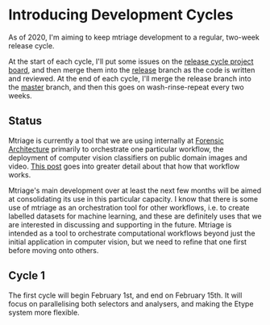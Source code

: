 # Introducing Development Cycles 

As of 2020, I'm aiming to keep mtriage development to a regular, two-week
release cycle.

At the start of each cycle, I'll put some issues on the [release cycle project
board](https://github.com/forensic-architecture/mtriage/projects/1), and then
merge them into the [release](https://github.com/forensic-architecture/mtriage/tree/release)
branch as the code is written and reviewed. At the end of each cycle, I'll
merge the release branch into the [master](https://github.com/forensic-architecture/mtriage/tree/master)
branch, and then this goes on wash-rinse-repeat every two weeks.



## Status
Mtriage is currently a tool that we are using internally at [Forensic
Architecture](https://forensic-architecture.org) primarily to orchestrate one
particular workflow, the deployment of computer vision classifiers on public
domain images and video. [This post](https://forensic-architecture.org/investigation/cv-in-triple-chaser)
goes into greater detail about that how that workflow works.

Mtriage's main development over at least the next few months will be aimed at
consolidating its use in this particular capacity. I know that there is some
use of mtriage as an orchestration tool for other workflows, i.e. to create
labelled datasets for machine learning, and these are definitely uses that we
are interested in discussing and supporting in the future. Mtriage is intended
as a tool to orchestrate computational workflows beyond just the initial
application in computer vision, but we need to refine that one first before
moving onto others.

## Cycle 1

The first cycle will begin February 1st, and end on February 15th. It will
focus on parallelising both selectors and analysers, and making the Etype
system more flexible.
